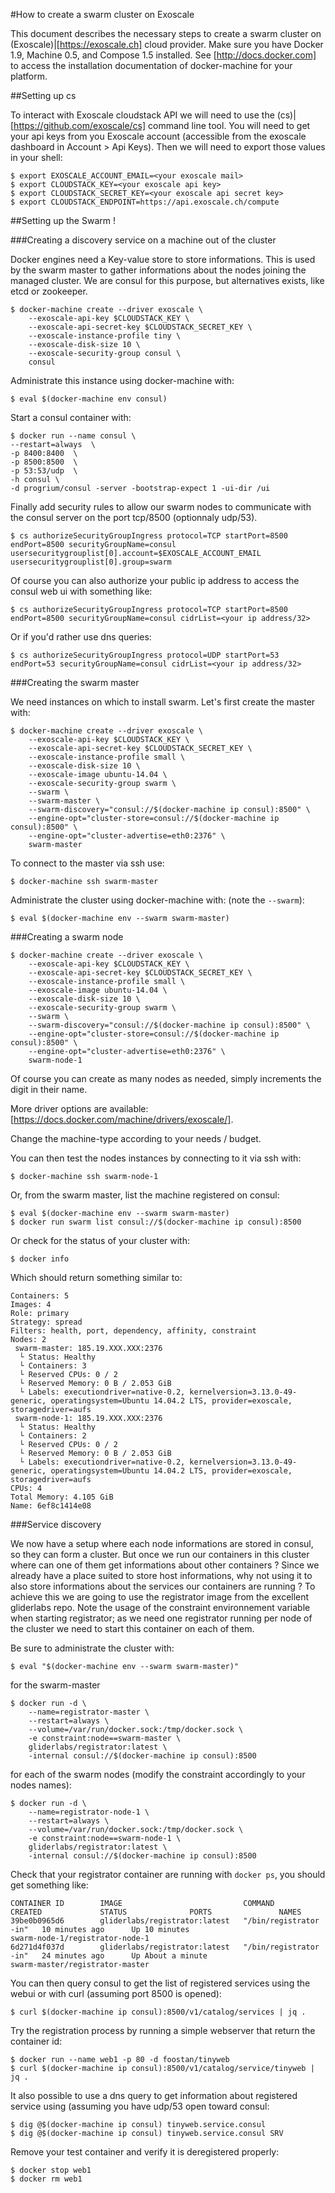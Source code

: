 #How to create a swarm cluster on Exoscale

This document describes the necessary steps to create a swarm cluster on (Exoscale)|[https://exoscale.ch] cloud provider.
Make sure you have Docker 1.9, Machine 0.5, and Compose 1.5 installed.
See [http://docs.docker.com] to access the installation documentation of docker-machine for your platform.

##Setting up cs

To interact with Exoscale cloudstack API we will need to use the (cs)|[https://github.com/exoscale/cs] command line tool.
You will need to get your api keys from you Exoscale account (accessible from the exoscale dashboard in Account > Api Keys).
Then we will need to export those values in your shell:

    $ export EXOSCALE_ACCOUNT_EMAIL=<your exoscale mail>
    $ export CLOUDSTACK_KEY=<your exoscale api key>
    $ export CLOUDSTACK_SECRET_KEY=<your exoscale api secret key>
    $ export CLOUDSTACK_ENDPOINT=https://api.exoscale.ch/compute

##Setting up the Swarm !

###Creating a discovery service on a machine out of the cluster

Docker engines need a Key-value store to store informations. This is used by the swarm master to gather informations about the nodes joining the managed cluster. We are consul for this purpose, but alternatives exists, like etcd or zookeeper.

    $ docker-machine create --driver exoscale \
        --exoscale-api-key $CLOUDSTACK_KEY \
        --exoscale-api-secret-key $CLOUDSTACK_SECRET_KEY \
        --exoscale-instance-profile tiny \
        --exoscale-disk-size 10 \
        --exoscale-security-group consul \
        consul

Administrate this instance using docker-machine with:

    $ eval $(docker-machine env consul)

Start a consul container with:

    $ docker run --name consul \
    --restart=always  \
    -p 8400:8400  \
    -p 8500:8500  \
    -p 53:53/udp  \
    -h consul \
    -d progrium/consul -server -bootstrap-expect 1 -ui-dir /ui

Finally add security rules to allow our swarm nodes to communicate with the consul server on the port tcp/8500 (optionnaly udp/53).
    
    $ cs authorizeSecurityGroupIngress protocol=TCP startPort=8500 endPort=8500 securityGroupName=consul usersecuritygrouplist[0].account=$EXOSCALE_ACCOUNT_EMAIL usersecuritygrouplist[0].group=swarm

Of course you can also authorize your public ip address to access the consul web ui with something like:

    $ cs authorizeSecurityGroupIngress protocol=TCP startPort=8500 endPort=8500 securityGroupName=consul cidrList=<your ip address/32>

Or if you'd rather use dns queries:

    $ cs authorizeSecurityGroupIngress protocol=UDP startPort=53 endPort=53 securityGroupName=consul cidrList=<your ip address/32>

###Creating the swarm master

We need instances on which to install swarm. Let's first create the master with:
    
    $ docker-machine create --driver exoscale \
        --exoscale-api-key $CLOUDSTACK_KEY \
        --exoscale-api-secret-key $CLOUDSTACK_SECRET_KEY \
        --exoscale-instance-profile small \
        --exoscale-disk-size 10 \
        --exoscale-image ubuntu-14.04 \
        --exoscale-security-group swarm \
        --swarm \
        --swarm-master \
        --swarm-discovery="consul://$(docker-machine ip consul):8500" \
        --engine-opt="cluster-store=consul://$(docker-machine ip consul):8500" \
        --engine-opt="cluster-advertise=eth0:2376" \
        swarm-master

To connect to the master via ssh use:
    
    $ docker-machine ssh swarm-master

Administrate the cluster using docker-machine with: (note the `--swarm`):

    $ eval $(docker-machine env --swarm swarm-master)

###Creating a swarm node

    $ docker-machine create --driver exoscale \
        --exoscale-api-key $CLOUDSTACK_KEY \
        --exoscale-api-secret-key $CLOUDSTACK_SECRET_KEY \
        --exoscale-instance-profile small \
        --exoscale-image ubuntu-14.04 \
        --exoscale-disk-size 10 \
        --exoscale-security-group swarm \
        --swarm \
        --swarm-discovery="consul://$(docker-machine ip consul):8500" \
        --engine-opt="cluster-store=consul://$(docker-machine ip consul):8500" \
        --engine-opt="cluster-advertise=eth0:2376" \
        swarm-node-1

Of course you can create as many nodes as needed, simply increments the digit in their name.

More driver options are available: [https://docs.docker.com/machine/drivers/exoscale/].

Change the machine-type according to your needs / budget.

You can then test the nodes instances by connecting to it via ssh with:

    $ docker-machine ssh swarm-node-1

Or, from the swarm master, list the machine registered on consul:
    
    $ eval $(docker-machine env --swarm swarm-master)
    $ docker run swarm list consul://$(docker-machine ip consul):8500

Or check for the status of your cluster with:

    $ docker info

Which should return something similar to:

```
Containers: 5
Images: 4
Role: primary
Strategy: spread
Filters: health, port, dependency, affinity, constraint
Nodes: 2
 swarm-master: 185.19.XXX.XXX:2376
  └ Status: Healthy
  └ Containers: 3
  └ Reserved CPUs: 0 / 2
  └ Reserved Memory: 0 B / 2.053 GiB
  └ Labels: executiondriver=native-0.2, kernelversion=3.13.0-49-generic, operatingsystem=Ubuntu 14.04.2 LTS, provider=exoscale, storagedriver=aufs
 swarm-node-1: 185.19.XXX.XXX:2376
  └ Status: Healthy
  └ Containers: 2
  └ Reserved CPUs: 0 / 2
  └ Reserved Memory: 0 B / 2.053 GiB
  └ Labels: executiondriver=native-0.2, kernelversion=3.13.0-49-generic, operatingsystem=Ubuntu 14.04.2 LTS, provider=exoscale, storagedriver=aufs
CPUs: 4
Total Memory: 4.105 GiB
Name: 6ef8c1414e08
```

###Service discovery

We now have a setup where each node informations are stored in consul, so they can form a cluster. But once we run our containers in this cluster where can one of them get informations about other containers ? 
Since we already have a place suited to store host informations, why not using it to also store informations about the services our containers are running ?
To achieve this we are going to use the registrator image from the excellent gliderlabs repo. Note the usage of the constraint environnement variable when starting registrator; as we need one registrator running per node of the cluster we need to start this container on each of them. 

Be sure to administrate the cluster with:

    $ eval "$(docker-machine env --swarm swarm-master)"

for the swarm-master

    $ docker run -d \
        --name=registrator-master \
        --restart=always \
        --volume=/var/run/docker.sock:/tmp/docker.sock \
        -e constraint:node==swarm-master \
        gliderlabs/registrator:latest \
        -internal consul://$(docker-machine ip consul):8500

for each of the swarm nodes (modify the constraint accordingly to your nodes names):

    $ docker run -d \
        --name=registrator-node-1 \
        --restart=always \
        --volume=/var/run/docker.sock:/tmp/docker.sock \
        -e constraint:node==swarm-node-1 \
        gliderlabs/registrator:latest \
        -internal consul://$(docker-machine ip consul):8500

Check that your registrator container are running with `docker ps`, you should get something like:

```
CONTAINER ID        IMAGE                           COMMAND                  CREATED             STATUS              PORTS               NAMES
39be0b0965d6        gliderlabs/registrator:latest   "/bin/registrator -in"   10 minutes ago      Up 10 minutes                           swarm-node-1/registrator-node-1
6d271d4f037d        gliderlabs/registrator:latest   "/bin/registrator -in"   24 minutes ago      Up About a minute                       swarm-master/registrator-master
```

You can then query consul to get the list of registered services using the webui or with curl (assuming port 8500 is opened):

    $ curl $(docker-machine ip consul):8500/v1/catalog/services | jq .

Try the registration process by running a simple webserver that return the container id:

    $ docker run --name web1 -p 80 -d foostan/tinyweb
    $ curl $(docker-machine ip consul):8500/v1/catalog/service/tinyweb | jq .

It also possible to use a dns query to get information about registered service using (assuming you have udp/53 open toward consul:

    $ dig @$(docker-machine ip consul) tinyweb.service.consul
    $ dig @$(docker-machine ip consul) tinyweb.service.consul SRV

Remove your test container and verify it is deregistered properly:

    $ docker stop web1
    $ docker rm web1



